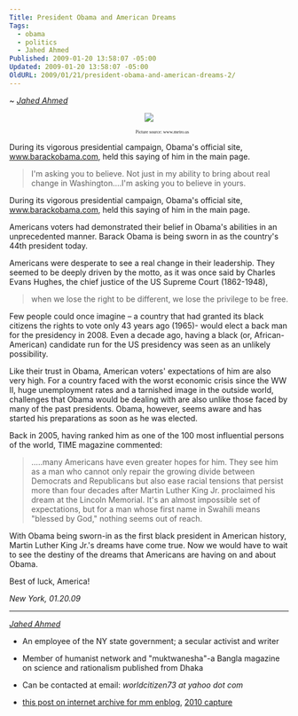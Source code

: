 ```yaml
---
Title: President Obama and American Dreams
Tags:
  - obama
  - politics
  - Jahed Ahmed
Published: 2009-01-20 13:58:07 -05:00
Updated: 2009-01-20 13:58:07 -05:00
OldURL: 2009/01/21/president-obama-and-american-dreams-2/
---
```


~ *[Jahed Ahmed](https://gold.mukto-mona.com/Articles/jahed/index.html)*

<p align="center" style="text-indent: 0.5in; text-align: center" class="MsoNormal"><img src="https://www.gerrymay.com/wp-content/uploads/2008/08/obamanddrkingblack.jpg" /></p>
<p align="center" style="text-indent: 0.5in; text-align: center" class="MsoNormal"><span style="font-size: 6pt; font-family: Verdana">Picture source: www.metro.us</span></p>

During its vigorous presidential campaign, Obama's official site, www.barackobama.com, held this saying of him in the main page.

> I'm asking you to believe. Not just in my ability to bring about real change in Washington….I'm asking you to believe in yours.

 During its vigorous presidential campaign, Obama's official site, <a href="https://www.barackobama.com/" style="color: blue; text-decoration: underline; text-underline: single">www.barackobama.com</a>, held this saying of him in the main page. </font></span></p>

Americans voters had demonstrated their belief in Obama's abilities in an unprecedented manner. Barack Obama is being sworn in as the country's 44th president today.

Americans were desperate to see a real change in their leadership. They seemed to be deeply driven by the motto, as it was once said by Charles Evans Hughes, the chief justice of the US Supreme Court (1862-1948),
> when we lose the right to be different, we lose the privilege to be free.

Few people could once imagine – a country that had granted its black citizens the rights to vote only 43 years ago (1965)- would elect a back man for the presidency in 2008. Even a decade ago, having a black (or, African-American) candidate run for the US presidency was seen as an unlikely possibility.

Like their trust in Obama, American voters' expectations of him are also very high. For a country faced with the worst economic crisis since the WW II, huge unemployment rates and a tarnished image in the outside world, challenges that Obama would be dealing with are also unlike those faced by many of the past presidents. Obama, however, seems aware and has started his preparations as soon as he was elected.

Back in 2005, having ranked him as one of the 100 most influential persons of the world, TIME magazine commented:

> .....many Americans have even greater hopes for him. They see him as a man who cannot only repair the growing divide between Democrats and Republicans but also ease racial tensions that persist more than four decades after Martin Luther King Jr. proclaimed his dream at the Lincoln Memorial. It's an almost impossible set of expectations, but for a man whose first name in Swahili means "blessed by God," nothing seems out of reach. 

With Obama being sworn-in as the first black president in American history, Martin Luther King Jr.'s dreams have come true. Now we would have to wait to see the destiny of the dreams that Americans are having on and about Obama. 

Best of luck, America! 

*New York, 01.20.09*


----
*[Jahed Ahmed](https://gold.mukto-mona.com/Articles/kasem/index.html)*
- An employee of the NY state government; a secular activist and writer
- Member of humanist network and "muktwanesha"-a Bangla magazine on science and rationalism published from Dhaka
- Can be contacted at email: *worldcitizen73 at yahoo dot com* 

- [this post on internet archive for mm enblog](https://web.archive.org/web/20191029075506/http://enblog.mukto-mona.com/2009/01/21/president-obama-and-american-dreams-2), [2010 capture](https://web.archive.org/web/20100103200333/mukto-mona.com/wordpress/?p=86)
